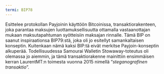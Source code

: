 ```yaml
---
termi: BIP78
---
```


Esittelee protokollan Payjoinin käyttöön Bitcoinissa, transaktiorakenteen, joka parantaa maksujen luottamuksellisuutta ottamalla vastaanottajan mukaan maksutapahtuman syötteisiin maksajan rinnalle. Tämä BIP on saanut inspiraationsa BIP79:stä, joka oli jo esitellyt samankaltaisen konseptin. Kuitenkaan nämä kaksi BIP:tä eivät merkitse Payjoin-konseptin alkuperää. Todellisuudessa Samourai Walletin Stowaway-toteutus oli olemassa jo aiemmin, ja tämä transaktiorakenne mainittiin ensimmäisen kerran LaurentMT:n toimesta vuonna 2015 nimellä “*steganografinen transaktio*”.